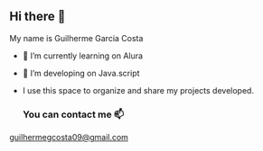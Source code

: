 ## Hi there 👋

My name is Guilherme Garcia Costa



- 🌱 I’m currently learning on Alura
- 👯 I’m developing on Java.script
- I use this space to organize and share my projects developed.

  ### You can contact me 📫

guilhermegcosta09@gmail.com
